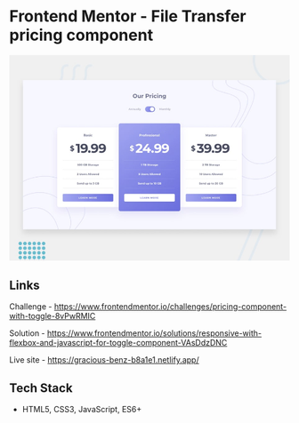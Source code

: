 # Frontend Mentor - File Transfer pricing component

![Design preview for the File Transfer pricing component coding challenge](./design/desktop-preview.jpg)

## Links
Challenge - https://www.frontendmentor.io/challenges/pricing-component-with-toggle-8vPwRMIC

Solution - https://www.frontendmentor.io/solutions/responsive-with-flexbox-and-javascript-for-toggle-component-VAsDdzDNC

Live site - https://gracious-benz-b8a1e1.netlify.app/

## Tech Stack
- HTML5, CSS3, JavaScript, ES6+

